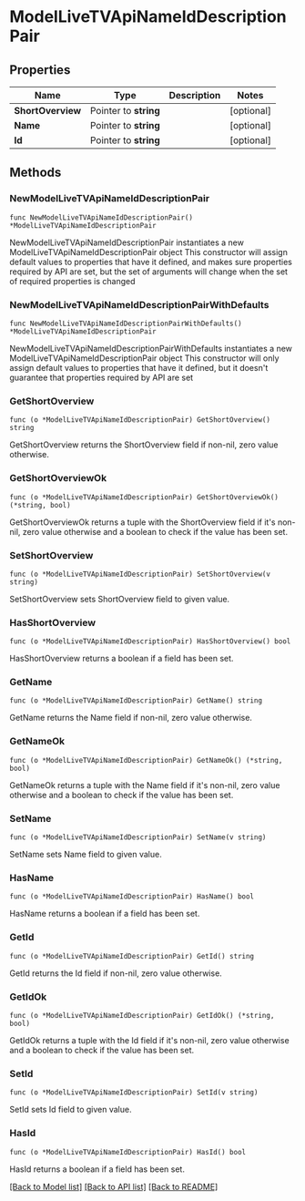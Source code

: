 # ModelLiveTVApiNameIdDescriptionPair

## Properties

Name | Type | Description | Notes
------------ | ------------- | ------------- | -------------
**ShortOverview** | Pointer to **string** |  | [optional] 
**Name** | Pointer to **string** |  | [optional] 
**Id** | Pointer to **string** |  | [optional] 

## Methods

### NewModelLiveTVApiNameIdDescriptionPair

`func NewModelLiveTVApiNameIdDescriptionPair() *ModelLiveTVApiNameIdDescriptionPair`

NewModelLiveTVApiNameIdDescriptionPair instantiates a new ModelLiveTVApiNameIdDescriptionPair object
This constructor will assign default values to properties that have it defined,
and makes sure properties required by API are set, but the set of arguments
will change when the set of required properties is changed

### NewModelLiveTVApiNameIdDescriptionPairWithDefaults

`func NewModelLiveTVApiNameIdDescriptionPairWithDefaults() *ModelLiveTVApiNameIdDescriptionPair`

NewModelLiveTVApiNameIdDescriptionPairWithDefaults instantiates a new ModelLiveTVApiNameIdDescriptionPair object
This constructor will only assign default values to properties that have it defined,
but it doesn't guarantee that properties required by API are set

### GetShortOverview

`func (o *ModelLiveTVApiNameIdDescriptionPair) GetShortOverview() string`

GetShortOverview returns the ShortOverview field if non-nil, zero value otherwise.

### GetShortOverviewOk

`func (o *ModelLiveTVApiNameIdDescriptionPair) GetShortOverviewOk() (*string, bool)`

GetShortOverviewOk returns a tuple with the ShortOverview field if it's non-nil, zero value otherwise
and a boolean to check if the value has been set.

### SetShortOverview

`func (o *ModelLiveTVApiNameIdDescriptionPair) SetShortOverview(v string)`

SetShortOverview sets ShortOverview field to given value.

### HasShortOverview

`func (o *ModelLiveTVApiNameIdDescriptionPair) HasShortOverview() bool`

HasShortOverview returns a boolean if a field has been set.

### GetName

`func (o *ModelLiveTVApiNameIdDescriptionPair) GetName() string`

GetName returns the Name field if non-nil, zero value otherwise.

### GetNameOk

`func (o *ModelLiveTVApiNameIdDescriptionPair) GetNameOk() (*string, bool)`

GetNameOk returns a tuple with the Name field if it's non-nil, zero value otherwise
and a boolean to check if the value has been set.

### SetName

`func (o *ModelLiveTVApiNameIdDescriptionPair) SetName(v string)`

SetName sets Name field to given value.

### HasName

`func (o *ModelLiveTVApiNameIdDescriptionPair) HasName() bool`

HasName returns a boolean if a field has been set.

### GetId

`func (o *ModelLiveTVApiNameIdDescriptionPair) GetId() string`

GetId returns the Id field if non-nil, zero value otherwise.

### GetIdOk

`func (o *ModelLiveTVApiNameIdDescriptionPair) GetIdOk() (*string, bool)`

GetIdOk returns a tuple with the Id field if it's non-nil, zero value otherwise
and a boolean to check if the value has been set.

### SetId

`func (o *ModelLiveTVApiNameIdDescriptionPair) SetId(v string)`

SetId sets Id field to given value.

### HasId

`func (o *ModelLiveTVApiNameIdDescriptionPair) HasId() bool`

HasId returns a boolean if a field has been set.


[[Back to Model list]](../README.md#documentation-for-models) [[Back to API list]](../README.md#documentation-for-api-endpoints) [[Back to README]](../README.md)


